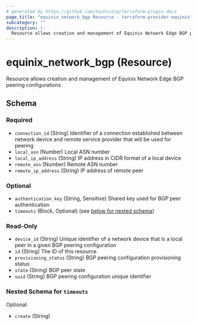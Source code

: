 ```yaml
---
# generated by https://github.com/hashicorp/terraform-plugin-docs
page_title: "equinix_network_bgp Resource - terraform-provider-equinix"
subcategory: ""
description: |-
  Resource allows creation and management of Equinix Network Edge BGP peering configurations
---
```


# equinix_network_bgp (Resource)

Resource allows creation and management of Equinix Network Edge BGP peering configurations



<!-- schema generated by tfplugindocs -->
## Schema

### Required

- `connection_id` (String) Identifier of a connection established between network device and remote service provider that will be used for peering
- `local_asn` (Number) Local ASN number
- `local_ip_address` (String) IP address in CIDR format of a local device
- `remote_asn` (Number) Remote ASN number
- `remote_ip_address` (String) IP address of remote peer

### Optional

- `authentication_key` (String, Sensitive) Shared key used for BGP peer authentication
- `timeouts` (Block, Optional) (see [below for nested schema](#nestedblock--timeouts))

### Read-Only

- `device_id` (String) Unique identifier of a network device that is a local peer in a given BGP peering configuration
- `id` (String) The ID of this resource.
- `provisioning_status` (String) BGP peering configuration provisioning status
- `state` (String) BGP peer state
- `uuid` (String) BGP peering configuration unique identifier

<a id="nestedblock--timeouts"></a>
### Nested Schema for `timeouts`

Optional:

- `create` (String)
